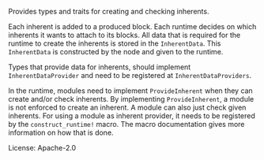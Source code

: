Provides types and traits for creating and checking inherents.

Each inherent is added to a produced block. Each runtime decides on which inherents it
wants to attach to its blocks. All data that is required for the runtime to create the inherents
is stored in the `InherentData`. This `InherentData` is constructed by the node and given to
the runtime.

Types that provide data for inherents, should implement `InherentDataProvider` and need to be
registered at `InherentDataProviders`.

In the runtime, modules need to implement `ProvideInherent` when they can create and/or check
inherents. By implementing `ProvideInherent`, a module is not enforced to create an inherent.
A module can also just check given inherents. For using a module as inherent provider, it needs
to be registered by the `construct_runtime!` macro. The macro documentation gives more
information on how that is done.

License: Apache-2.0



